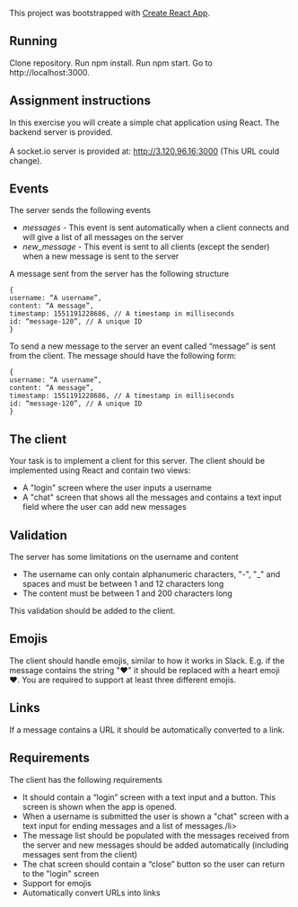 This project was bootstrapped with [Create React App](https://github.com/facebook/create-react-app).

## Running
Clone repository.
Run npm install.
Run npm start.
Go to http://localhost:3000.

## Assignment instructions
In this exercise you will create a simple chat application using React. The backend server is
provided.<br/><br/>
A socket.io server is provided at: http://3.120.96.16:3000 (This URL could change).

## Events

The server sends the following events
<ul>
  <li><i>messages</i> - This event is sent automatically when a client connects and will give a list of all messages on the server</li>
  <li><i>new_message</i> - This event is sent to all clients (except the sender) when a new message is sent to the server</li>
</ul>

A message sent from the server has the following structure

```
{
username: “A username”,
content: “A message”,
timestamp: 1551191228686, // A timestamp in milliseconds
id: “message-120”, // A unique ID
}
```

To send a new message to the server an event called “message” is sent from the client. The message should have the following form:

```
{
username: “A username”,
content: “A message”,
timestamp: 1551191228686, // A timestamp in milliseconds
id: “message-120”, // A unique ID
}
```

## The client
Your task is to implement a client for this server. The client should be implemented using React and contain two views:
<ul>
  <li>A "login" screen where the user inputs a username</li>
  <li>A "chat" screen that shows all the messages and contains a text input field where the user can add new messages</li>
</ul>

## Validation
The server has some limitations on the username and content
<ul>
  <li>The username can only contain alphanumeric characters, "-", "_" and spaces and must be between 1 and 12 characters long</li>
  <li>The content must be between 1 and 200 characters long</li>
</ul>

This validation should be added to the client.

## Emojis
The client should handle emojis, similar to how it works in Slack.
E.g. if the message contains the string ":heart:" it should be replaced with a heart emoji :heart:. You are required to support at least three different emojis.

## Links
If a message contains a URL it should be automatically converted to a link.

## Requirements
The client has the following requirements
<ul>
  <li>It should contain a “login” screen with a text input and a button. This screen is shown when the app is opened.</li>
  <li>When a username is submitted the user is shown a "chat" screen with a text input for ending messages and a list of messages./li>
  <li>The message list should be populated with the messages received from the server and new messages should be added automatically (including messages sent from the client)</li>
  <li>The chat screen should contain a “close” button so the user can return to the "login" screen</li>
  <li>Support for emojis</li>
  <li>Automatically convert URLs into links</li>
</ul>
